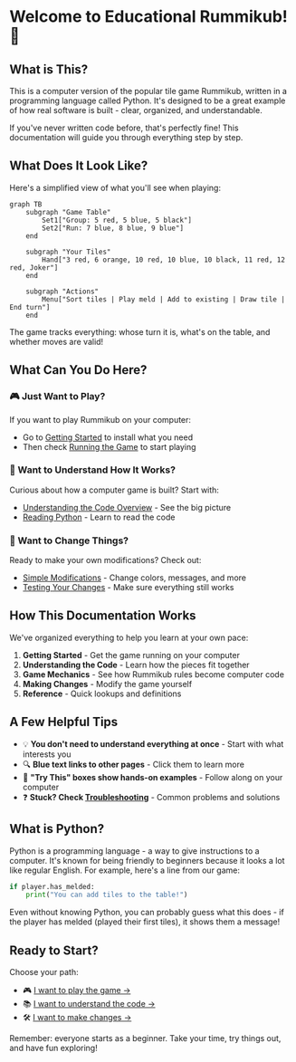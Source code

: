 # Welcome to Educational Rummikub! 🎯

## What is This?

This is a computer version of the popular tile game Rummikub, written in a programming language called Python. It's designed to be a great example of how real software is built - clear, organized, and understandable.

If you've never written code before, that's perfectly fine! This documentation will guide you through everything step by step.

## What Does It Look Like?

Here's a simplified view of what you'll see when playing:

```mermaid
graph TB
    subgraph "Game Table"
        Set1["Group: 5 red, 5 blue, 5 black"]
        Set2["Run: 7 blue, 8 blue, 9 blue"]
    end
    
    subgraph "Your Tiles"
        Hand["3 red, 6 orange, 10 red, 10 blue, 10 black, 11 red, 12 red, Joker"]
    end
    
    subgraph "Actions"
        Menu["Sort tiles | Play meld | Add to existing | Draw tile | End turn"]
    end
```

The game tracks everything: whose turn it is, what's on the table, and whether moves are valid!

## What Can You Do Here?

### 🎮 Just Want to Play?
If you want to play Rummikub on your computer:
- Go to [Getting Started](getting-started/installation.md) to install what you need
- Then check [Running the Game](getting-started/running-the-game.md) to start playing

### 📖 Want to Understand How It Works?
Curious about how a computer game is built? Start with:
- [Understanding the Code Overview](understanding-the-code/overview.md) - See the big picture
- [Reading Python](understanding-the-code/reading-python.md) - Learn to read the code

### 🔧 Want to Change Things?
Ready to make your own modifications? Check out:
- [Simple Modifications](making-changes/simple-modifications.md) - Change colors, messages, and more
- [Testing Your Changes](making-changes/testing-changes.md) - Make sure everything still works

## How This Documentation Works

We've organized everything to help you learn at your own pace:

1. **Getting Started** - Get the game running on your computer
2. **Understanding the Code** - Learn how the pieces fit together
3. **Game Mechanics** - See how Rummikub rules become computer code
4. **Making Changes** - Modify the game yourself
5. **Reference** - Quick lookups and definitions

## A Few Helpful Tips

- 💡 **You don't need to understand everything at once** - Start with what interests you
- 🔍 **Blue text links to other pages** - Click them to learn more
- 📝 **"Try This" boxes show hands-on examples** - Follow along on your computer
- ❓ **Stuck? Check [Troubleshooting](getting-started/troubleshooting.md)** - Common problems and solutions

## What is Python?

Python is a programming language - a way to give instructions to a computer. It's known for being friendly to beginners because it looks a lot like regular English. For example, here's a line from our game:

```python
if player.has_melded:
    print("You can add tiles to the table!")
```

Even without knowing Python, you can probably guess what this does - if the player has melded (played their first tiles), it shows them a message!

## Ready to Start?

Choose your path:
- 🎮 [I want to play the game →](getting-started/installation.md)
- 📚 [I want to understand the code →](understanding-the-code/overview.md)
- 🛠️ [I want to make changes →](making-changes/simple-modifications.md)

Remember: everyone starts as a beginner. Take your time, try things out, and have fun exploring!